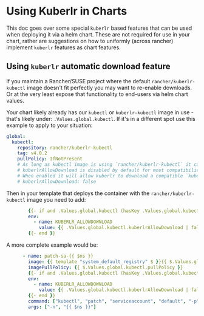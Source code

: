 # Using Kuberlr in Charts

This doc goes over some special `kuberlr` based features that can be used when deploying it via a helm chart.
These are not required for use in your chart, rather are suggestions on how to uniformly (across rancher) implement `kuberlr` features as chart features.

## Using `kuberlr` automatic download feature

If you maintain a Rancher/SUSE project where the default `rancher/kuberlr-kubectl` image doesn't fit perfectly you may want to re-enable downloads.
Or at the very least expose that functionality to end-users via helm chart values.

Your chart likely already has our `kubectl` or `kuberlr-kubectl` image in use - that's likely under: `.Values.global.kubectl`.
If it's in a different spot use this example to apply to your situation:

```yaml
global:
  kubectl:
    repository: rancher/kuberlr-kubectl
    tag: v4.0.2
    pullPolicy: IfNotPresent
    # As long as kubectl image is using `rancher/kuberlr-kubectl` it can use kuberlr features.
    # kuberlrAllowDownload is disabled by default for most compatibility with air-gaps
    # When enabled it will allow kuberlr to download a compatible `kubectl` with the target cluster.
    # kuberlrAllowDownload: false
```

Then in your template that deploys the container with the `rancher/kuberlr-kubectl` image you need to add:

```yaml
        {{- if and .Values.global.kubectl (hasKey .Values.global.kubectl "kuberlrAllowDownload") }}
        env:
          - name: KUBERLR_ALLOWDOWNLOAD
            value: {{ .Values.global.kubectl.kuberlrAllowDownload | false }}
        {{- end }}
```

A more complete example would be:
```yaml
      - name: patch-sa-{{ $ns }}
        image: {{ template "system_default_registry" $ }}{{ $.Values.global.kubectl.repository }}:{{ $.Values.global.kubectl.tag }}
        imagePullPolicy: {{ $.Values.global.kubectl.pullPolicy }}
        {{- if and .Values.global.kubectl (hasKey .Values.global.kubectl "kuberlrAllowDownload") }}
        env:
          - name: KUBERLR_ALLOWDOWNLOAD
            value: {{ .Values.global.kubectl.kuberlrAllowDownload | false }}
        {{- end }}
        command: ["kubectl", "patch", "serviceaccount", "default", "-p", "{\"automountServiceAccountToken\": false}"]
        args: ["-n", "{{ $ns }}"]
```

